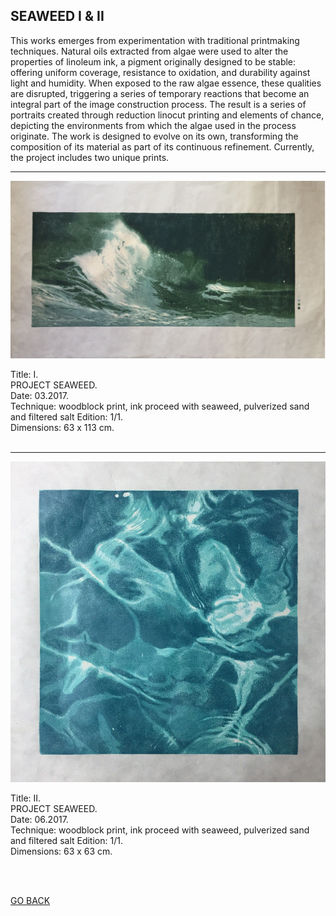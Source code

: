 ## SEAWEED I & II

This works emerges from experimentation with traditional printmaking techniques. Natural oils extracted from algae were used to alter the properties of linoleum ink, a pigment originally designed to be stable: offering uniform coverage, resistance to oxidation, and durability against light and humidity. When exposed to the raw algae essence, these qualities are disrupted, triggering a series of temporary reactions that become an integral part of the image construction process. The result is a series of portraits created through reduction linocut printing and elements of chance, depicting the environments from which the algae used in the process originate. The work is designed to evolve on its own, transforming the composition of its material as part of its continuous refinement. Currently, the project includes two unique prints.  

-------

![SEAWEED](SEAWEED/seaweed1.jpg)

Title: I.  
PROJECT SEAWEED.  
Date: 03.2017.  
Technique: woodblock print, ink proceed with seaweed, pulverized sand and filtered salt Edition: 1/1.  
Dimensions: 63 x 113 cm.  
<br>

-------


![SEAWEED](ASSETS/seaweed2.jpeg)

Title: II.  
PROJECT SEAWEED.  
Date: 06.2017.  
Technique: woodblock print, ink proceed with seaweed, pulverized sand and filtered salt Edition: 1/1.  
Dimensions: 63 x 63 cm.  

<br>
<br>

[GO BACK](https://aaronrmoreno.github.io/MATERIA)
